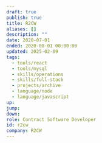 ```yaml
---
draft: true
publish: true
title: R2CW
aliases: []
description: ""
date: 2020-07-01
ended: 2020-08-01 00:00:00
updated: 2025-02-09
tags:
  - tools/react
  - tools/mysql
  - skills/operations
  - skills/full-stack
  - projects/archive
  - language/node
  - language/javascript
up: 
jump: 
down: 
role: Contract Software Developer
id: r2cw
company: R2CW
---
```

